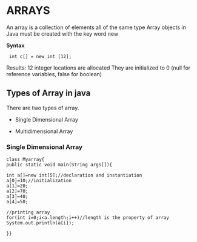 # ARRAYS

An array is a collection of elements all of the same type
Array objects in Java must be created with the key word new

**Syntax**

     int c[] = new int [12];
Results:
12 integer locations are allocated
They are initialized to 0
(null for reference variables, false for boolean)

## Types of Array in java

There are two types of array.

+ Single Dimensional Array
* Multidimensional Array

### Single Dimensional Array

    class Myarray{  
    public static void main(String args[]){  
  
    int a[]=new int[5];//declaration and instantiation  
    a[0]=10;//initialization  
    a[1]=20;  
    a[2]=70;  
    a[3]=40;  
    a[4]=50;  
  
    //printing array  
    for(int i=0;i<a.length;i++)//length is the property of array  
    System.out.println(a[i]);  
  
    }}  